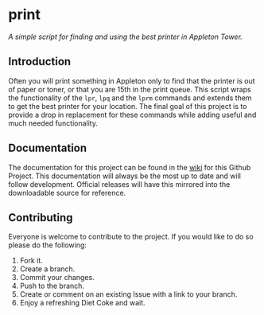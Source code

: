 print
=====
*A simple script for finding and using the best printer in Appleton Tower.*

Introduction
------------
Often you will print something in Appleton only to find that the printer is out of paper or toner, or that you are 15th in the print queue. This script wraps the functionality of the `lpr`, `lpq` and the `lprm` commands and extends them to get the best printer for your location. The final goal of this project is to provide a drop in replacement for these commands while adding useful and much needed functionality.

Documentation
-------------
The documentation for this project can be found in the [wiki](http://wiki.github.com/lolsoft/at-tools/print/) for this Github Project. This documentation will always be the most up to date and will follow development. Official releases will have this mirrored into the downloadable source for reference.

Contributing
------------
Everyone is welcome to contribute to the project. If you would like to do so please do the following:

1. Fork it.
2. Create a branch.
3. Commit your changes.
4. Push to the branch.
5. Create or comment on an existing Issue with a link to your branch.
6. Enjoy a refreshing Diet Coke and wait.

